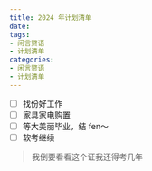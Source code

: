 ```yaml
---
title: 2024 年计划清单
date: 
tags:
- 闲言赘语
- 计划清单
categories:
- 闲言赘语
- 计划清单
---
```


- [ ] 找份好工作
- [ ] 家具家电购置
- [ ] 等大美丽毕业，结 fen～
- [ ] 软考继续

> 我倒要看看这个证我还得考几年